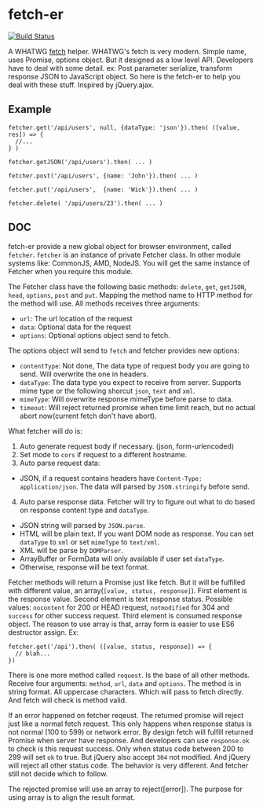 fetch-er
========

[![Build Status](https://travis-ci.org/othree/fetcher.svg?branch=master)](https://travis-ci.org/othree/fetcher)

A WHATWG [fetch][] helper. WHATWG's fetch is very modern. Simple name, uses Promise, options object. 
But it designed as a low level API. Developers have to deal with some detail. ex: Post parameter 
serialize, transform response JSON to JavaScript object. So here is the fetch-er to help you deal 
with these stuff. Inspired by jQuery.ajax.


[fetch]:http://updates.html5rocks.com/2015/03/introduction-to-fetch

Example
-------

    fetcher.get('/api/users', null, {dataType: 'json'}).then( ([value, res]) => {
      //...
    } )

    fetcher.getJSON('/api/users').then( ... )

    fetcher.post('/api/users', {name: 'John'}).then( ... )

    fetcher.put('/api/users',  {name: 'Wick'}).then( ... )

    fetcher.delete( '/api/users/23').then( ... )

DOC
---

fetch-er provide a new global object for browser environment, called `fetcher`. `fetcher` is an instance
of private Fetcher class. In other module systems like: CommonJS, AMD, NodeJS. You will get the same 
instance of Fetcher when you require this module.

The Fetcher class have the following basic methods: `delete`, `get`, `getJSON`, `head`, `options`, `post`
and `put`. Mapping the method name to HTTP method for the method will use. All methods receives three 
arguments:

* `url`: The url location of the request
* `data`: Optional data for the request
* `options`: Optional options object send to fetch.

The options object will send to `fetch` and fetcher provides new options:

* `contentType`: Not done, The data type of request body you are going to send. Will overwrite the one in headers.
* `dataType`: The data type you expect to receive from server. Supports mime type or the following shorcut
  `json`, `text` and `xml`.
* `mimeType`: Will overwrite response mimeType before parse to data.
* `timeout`: Will reject returned promise when time limit reach, but no actual abort now(current fetch don't have abort).


What fetcher will do is:

1. Auto generate request body if necessary. (json, form-urlencoded)
2. Set mode to `cors` if request to a different hostname.
3. Auto parse request data:
  * JSON, if a request contains headers have `Content-Type: application/json`. The data will parsed by `JSON.stringify` before send.
4. Auto parse response data. Fetcher will try to figure out what to do based on response content type and 
`dataType`.
  * JSON string will parsed by `JSON.parse`.
  * HTML will be plain text. If you want DOM node as response. You can set `dataType` to `xml` or set `mimeType` to `text/xml`.
  * XML will be parse by `DOMParser`.
  * ArrayBuffer or FormData will only available if user set `dataType`.
  * Otherwise, response will be text format.

Fetcher methods will return a Promise just like fetch. But it will be fulfilled with different value, an 
array(`[value, status, response]`). First element is the response value. Second element is text response status.
Possible values: `nocontent` for 200 or HEAD request, `notmodified` for 304 and `success` for other success request.
Third element is consumed response object. The reason to use array is that, array form is easier to use ES6 
destructor assign. Ex:

    fetcher.get('/api').then( ([value, status, response]) => {
      // blah...
    })

There is one more method called `request`. Is the base of all other methods. Receive four arguments: `method`,
`url`, `data` and `options`. The method is in string format. All uppercase characters. Which will pass to 
fetch directly. And fetch will check is method valid.

If an error happened on fetcher reqeust. The returned promise will reject just like a normal fetch request.
This only happens when response status is not normal (100 to 599) or network error. By design fetch will fulfill
returned Promise when server have response. And developers can use `response.ok` to check is this request success.
Only when status code between 200 to 299 will set `ok` to true. But jQuery also accept `304` not modified.
And jQuery will reject all other status code. The behavior is very different. And fetcher still not decide which 
to follow. 

The rejected promise will use an array to reject([error]). The purpose for using array is to align the result format.

